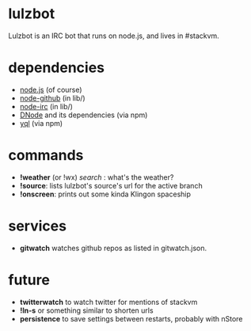 # lulzbot
Lulzbot is an IRC bot that runs on node.js, and lives in #stackvm.

# dependencies

* [node.js](http://nodejs.org) (of course)
* [node-github](http://github.com/ajaxorg/node-github) (in lib/)
* [node-irc](http://github.com/martynsmith/node-irc) (in lib/)
* [DNode](http://github.com/substack/dnode) and its dependencies (via npm)
* [yql](http://github.com/drgath/node-yql) (via npm)


# commands

* **!weather** (or !wx) *search* : what's the weather?
* **!source**: lists lulzbot's source's url for the active branch
* **!onscreen**: prints out some kinda Klingon spaceship

# services

* **gitwatch** watches github repos as listed in gitwatch.json.

# future

* **twitterwatch** to watch twitter for mentions of stackvm
* **!ln-s** or something similar to shorten urls
* **persistence** to save settings between restarts, probably with nStore
